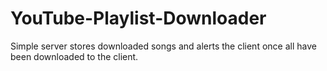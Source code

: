 # YouTube-Playlist-Downloader
Simple server stores downloaded songs and alerts the client once all have been downloaded to the client.
